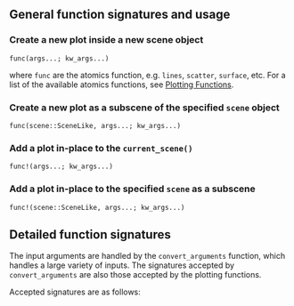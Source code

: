 
## General function signatures and usage

### Create a new plot inside a new scene object
`func(args...; kw_args...)`

where `func` are the atomics function, e.g. `lines`, `scatter`, `surface`, etc.
For a list of the available atomics functions, see [Plotting Functions](@ref).


### Create a new plot as a subscene of the specified `scene` object
`func(scene::SceneLike, args...; kw_args...)`


### Add a plot in-place to the `current_scene()`
`func!(args...; kw_args...)`


### Add a plot in-place to the specified `scene` as a subscene
`func!(scene::SceneLike, args...; kw_args...)`

## Detailed function signatures
The input arguments are handled by the `convert_arguments` function, which handles
a large variety of inputs.
The signatures accepted by `convert_arguments` are also those accepted by the
plotting functions.

Accepted signatures are as follows:
